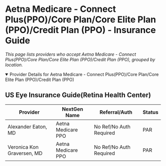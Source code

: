 # Aetna Medicare - Connect Plus(PPO)/Core Plan/Core Elite Plan (PPO)/Credit Plan (PPO) - Insurance Guide

*This page lists providers who accept Aetna Medicare - Connect Plus(PPO)/Core Plan/Core Elite Plan (PPO)/Credit Plan (PPO), grouped by location.*

<details open><summary>Provider Details for Aetna Medicare - Connect Plus(PPO)/Core Plan/Core Elite Plan (PPO)/Credit Plan (PPO)</summary>

## US Eye Insurance Guide(Retina Health Center)

| Provider | NextGen Name | Referral/Auth | Status |
|----------|-------------|--------------|--------|
| Alexander Eaton, MD | Aetna Medicare PPO | No Ref/No Auth Required | PAR |
| Veronica Kon Graversen, MD | Aetna Medicare PPO | No Ref/No Auth Required | PAR |

</details>

